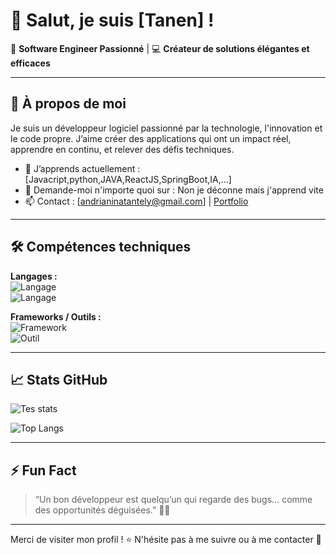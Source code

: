 # 👋 Salut, je suis [Tanen] !

🎯 **Software Engineer Passionné** | 💻 **Créateur de solutions élégantes et efficaces**

---

## 🚀 À propos de moi

Je suis un développeur logiciel passionné par la technologie, l'innovation et le code propre. J’aime créer des applications qui ont un impact réel, apprendre en continu, et relever des défis techniques.

- 🌱 J’apprends actuellement : [Javacript,python,JAVA,ReactJS,SpringBoot,IA,...]
- 💬 Demande-moi n'importe quoi sur : Non je déconne mais j'apprend vite
- 📫 Contact : [andrianinatantely@gmail.com] | [Portfolio](https://portfolio-tanenraz.vercel.app/)

---

## 🛠️ Compétences techniques

**Langages :**  
![Langage](https://www.google.com/url?sa=i&url=https%3A%2F%2Ffr.wikipedia.org%2Fwiki%2FJavaScript&psig=AOvVaw0g4k-rWfD5fW5deH582qON&ust=1747375809251000&source=images&cd=vfe&opi=89978449&ved=0CBQQjRxqFwoTCLiPo6XopI0DFQAAAAAdAAAAABAE)  
![Langage](https://www.google.com/url?sa=i&url=https%3A%2F%2Fwww.cleanpng.com%2Fpng-python-django-scikit-learn-javascript-programming-5474125%2F&psig=AOvVaw1Xqj9qD8VtAyRvbLurZYNy&ust=1747375858534000&source=images&cd=vfe&opi=89978449&ved=0CBQQjRxqFwoTCPCPrcDopI0DFQAAAAAdAAAAABAW)

**Frameworks / Outils :**  
![Framework](https://img.shields.io/badge/-Framework1-informational?style=flat&logo=framework1&logoColor=white&color=blue)  
![Outil](https://img.shields.io/badge/-Outil1-informational?style=flat&logo=outil1&logoColor=white&color=blue)

---

## 📈 Stats GitHub

![Tes stats](https://github-readme-stats.vercel.app/api?username=tonpseudo&show_icons=true&theme=radical)

![Top Langs](https://github-readme-stats.vercel.app/api/top-langs/?username=tonpseudo&layout=compact&theme=radical)

---

## ⚡ Fun Fact

> “Un bon développeur est quelqu’un qui regarde des bugs… comme des opportunités déguisées.” 🐛✨

---

Merci de visiter mon profil ! ⭐ N'hésite pas à me suivre ou à me contacter 🙌
